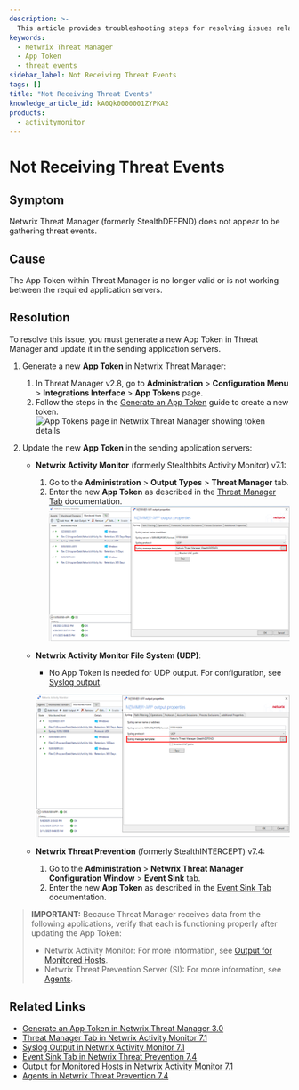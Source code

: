 ```yaml
---
description: >-
  This article provides troubleshooting steps for resolving issues related to not receiving threat events in Netwrix Threat Manager.
keywords:
  - Netwrix Threat Manager
  - App Token
  - threat events
sidebar_label: Not Receiving Threat Events
tags: []
title: "Not Receiving Threat Events"
knowledge_article_id: kA0Qk0000001ZYPKA2
products:
  - activitymonitor
---
```


# Not Receiving Threat Events

## Symptom

Netwrix Threat Manager (formerly StealthDEFEND) does not appear to be gathering threat events.

## Cause

The App Token within Threat Manager is no longer valid or is not working between the required application servers.

## Resolution

To resolve this issue, you must generate a new App Token in Threat Manager and update it in the sending application servers.

1. Generate a new **App Token** in Netwrix Threat Manager:
   1. In Threat Manager v2.8, go to **Administration** > **Configuration Menu** > **Integrations Interface** > **App Tokens** page.
   2. Follow the steps in the [Generate an App Token](/docs/threatmanager/3.0/administration/configuration/integrations/apptoken) guide to create a new token.
   ![App Tokens page in Netwrix Threat Manager showing token details](https://helpcenter-be.netwrix.com/bundle/ThreatManager_2.8/page/Content/Resources/Images/ThreatManager/Admin/Configuration/Integrations/AppTokens/Details.png?_LANG=enus)

2. Update the new **App Token** in the sending application servers:
   - **Netwrix Activity Monitor** (formerly Stealthbits Activity Monitor) v7.1:
     1. Go to the **Administration** > **Output Types** > **Threat Manager** tab.
     2. Enter the new **App Token** as described in the [Threat Manager Tab](/docs/activitymonitor/8.0/admin/outputs/threatmanager) documentation.
     ![Threat Manager tab in Netwrix Activity Monitor Output Types](./images/servlet_image_07420143fdc8.png)

   - **Netwrix Activity Monitor File System (UDP)**:
     - No App Token is needed for UDP output. For configuration, see [Syslog output](/docs/activitymonitor/8.0/admin/outputs/syslog).

     ![Syslog output configuration in Netwrix Activity Monitor](./images/servlet_image_07420143fdc8.png)

   - **Netwrix Threat Prevention** (formerly StealthINTERCEPT) v7.4:
     1. Go to the **Administration** > **Netwrix Threat Manager Configuration Window** > **Event Sink** tab.
     2. Enter the new **App Token** as described in the [Event Sink Tab](/docs/threatprevention/7.5/admin/configuration/threatmanagerconfiguration) documentation.
     <!-- Event Sink tab in Netwrix Threat Prevention Threat Manager Configuration window -->

> **IMPORTANT:** Because Threat Manager receives data from the following applications, verify that each is functioning properly after updating the App Token:
> - Netwrix Activity Monitor: For more information, see [Output for Monitored Hosts](/docs/activitymonitor/8.0/admin/monitoredhosts/output).
> - Netwrix Threat Prevention Server (SI): For more information, see [Agents](/docs/threatprevention/7.5/admin/agents/overview).

## Related Links

- [Generate an App Token in Netwrix Threat Manager 3.0](/docs/threatmanager/3.0/administration/configuration/integrations/apptoken)
- [Threat Manager Tab in Netwrix Activity Monitor 7.1](/docs/activitymonitor/8.0/admin/outputs/threatmanager)
- [Syslog Output in Netwrix Activity Monitor 7.1](/docs/activitymonitor/8.0/admin/outputs/syslog)
- [Event Sink Tab in Netwrix Threat Prevention 7.4](/docs/threatprevention/7.5/admin/configuration/threatmanagerconfiguration)
- [Output for Monitored Hosts in Netwrix Activity Monitor 7.1](/docs/activitymonitor/8.0/admin/monitoredhosts/output)
- [Agents in Netwrix Threat Prevention 7.4](/docs/threatprevention/7.5/admin/agents/overview)